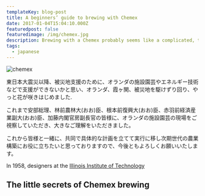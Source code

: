 ```yaml
---
templateKey: blog-post
title: A beginners’ guide to brewing with Chemex
date: 2017-01-04T15:04:10.000Z
featuredpost: false
featuredimage: /img/chemex.jpg
description: Brewing with a Chemex probably seems like a complicated, time-consuming ordeal, but once you get used to the process, it becomes a soothing ritual that's worth the effort every time.
tags:
  - japanese
---
```


![chemex](/img/chemex.jpg)

東日本大震災以降、被災地支援のために、オランダの施設園芸やエネルギー技術などで支援ができないかと思い、オランダ、霞ヶ関、被災地を駆けずり回り、やっと花が咲きはじめました.

これまで安部総理、林前農林大(おお)臣、根本前復興大(おお)臣、赤羽前経済産業副大(おお)臣、加藤内閣官房副長官の皆様に、オランダの施設園芸の現場をご視察していただき、大きなご理解をいただきました。

これから皆様と一緒に、共同で具体的な計画を立てて実行に移し次期世代の農業構築にお役に立ちたいと思っておりますので、今後ともよろしくお願いいたします。

In 1958, designers at the [Illinois Institute of Technology](https://www.spacefarm.digital)

## The little secrets of Chemex brewing
